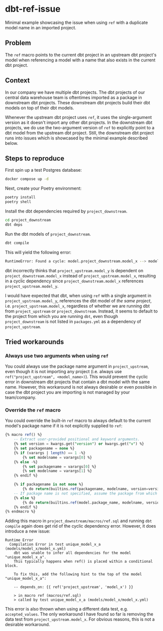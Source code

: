 # dbt-ref-issue

Minimal example showcasing the issue when using `ref` with a duplicate model name in an
imported project.

## Problem

The `ref` macro points to the current dbt project in an upstream dbt project's model 
when referencing a model with a name that also exists in the current dbt project.

## Context

In our company we have multiple dbt projects. The dbt projects of our central data
warehouse team is oftentimes imported as a package in downstream dbt projects. These
downstream dbt projects build their dbt models on top of their dbt models. 

Whenever the upstream dbt project uses `ref`, it uses the single-argument version as it
doesn't import any other dbt projects. In the downstream dbt projects, we do use the
two-argument version of `ref` to explicitly point to a dbt model from the upstream dbt
project. Still, the downstream dbt project runs into issues which is showcased by the
minimal example described below.

## Steps to reproduce

First spin up a test Postgres database:

```bash
docker compose up -d
```

Next, create your Poetry environment:

```bash
poetry install
poetry shell
```

Install the dbt dependencies required by `project_downstream`.
```bash
cd project_downstream
dbt deps
```

Run the dbt models of `project_downstream`.
```bash
dbt compile
```

This will yield the following error:
```bash
RuntimeError: Found a cycle: model.project_downstream.model_x --> model.project_upstream.model_y
```

dbt incorrectly thinks that `project_upstream.model_y` is dependent on 
`project_downstream.model_x` instead of `project_upstream.model_x`, resulting in a 
cyclic dependency since `project_downstream.model_x` references 
`project_upstream.model_y`. 

I would have expected that dbt, when using `ref` with a single argument in 
`project_upstream.model_y`, references the dbt model of _the same project_, i.e. 
`project_upstream.model_x`, regardless of whether we are running dbt from 
`project_upstream` or `project_downstream`. Instead, it seems to default to the project 
from which you are running `dbt`, even though `project_downstream` is not listed in 
`packages.yml` as a dependency of `project_upstream`.

## Tried workarounds

### Always use two arguments when using `ref`

You could always use the package name argument in `project_upstream`, even though it is
not importing any project (i.e. always use `ref("project_upstream", <model_name>)`). 
This would prevent the cyclic error in downstream dbt projects that contain a dbt model
with the same name. However, this workaround is not always desirable or even possible
in case the dbt project you are importing is not managed by your team/company.

### Override the `ref` macro

You could override the built-in `ref` macro to always default to the current model's 
package name if it is not explicitly supplied to `ref`:

```sql
{% macro ref() %}
    -- Extract user-provided positional and keyword arguments.
    {% set version = kwargs.get("version") or kwargs.get("v") %}
    {% set packagename = none %}
    {% if (varargs | length) == 1 -%} 
        {% set modelname = varargs[0] %}
    {% else -%} 
        {% set packagename = varargs[0] %} 
        {% set modelname = varargs[1] %}
    {% endif %}

    {% if packagename is not none %}
        {% do return(builtins.ref(packagename, modelname, version=version)) %}
    -- If package name is not specified, assume the package from which we are calling `ref`.
    {% else %}
        {% do return(builtins.ref(model.package_name, modelname, version=version)) %}
    {% endif %}
{% endmacro %}

```

Adding this macro in `project_downstream/macros/ref.sql` and running `dbt compile` again 
does get rid of the cyclic dependency error. However, it does introduce a new issue:

```
Runtime Error
  Compilation Error in test unique_model_x_a (models/model_x/model_x.yml)
    dbt was unable to infer all dependencies for the model "unique_model_x_a".
    This typically happens when ref() is placed within a conditional block.
    
    To fix this, add the following hint to the top of the model "unique_model_x_a":
    
    -- depends_on: {{ ref('project_upstream', 'model_x') }}
    
    > in macro ref (macros/ref.sql)
    > called by test unique_model_x_a (models/model_x/model_x.yml)

```

This error is also thrown when using a different data test, e.g. `accepted_values`. The
only workaround I have found so far is removing the data test from 
`project_upstream.model_x`. For obvious reasons, this is not a desirable workaround.
